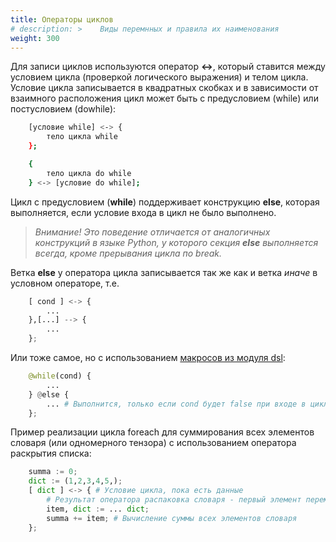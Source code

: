 ```yaml
---
title: Операторы циклов
# description: >    Виды перемнных и правила их наименования
weight: 300
---
```




Для записи циклов используются оператор **<->**, который ставится между условием цикла (проверкой логического выражения) и телом цикла. 
Условие цикла записывается в квадратных скобках и в зависимости от взаимного расположения цикл может быть с предусловием (while) 
или постусловием (dowhile):
```bash
    [условие while] <-> {
        тело цикла while
    };

    {
        тело цикла do while
    } <-> [условие do while];
```
Цикл с предусловием (**while**) поддерживает конструкцию **else**, которая выполняется, если условие входа в цикл не было выполнено. 

> *Внимание!* 
> *Это поведение отличается от аналогичных конструкций в языке Python, у которого секция **else** выполняется всегда, кроме прерывания цикла по break.*

Ветка **else** у оператора цикла записывается так же как и ветка *иначе* в условном операторе, т.е. 
```python
    [ cond ] <-> {
        ...
    },[...] --> {
        ...
    };
```
Или тоже самое, но с использованием [макросов из модуля dsl](/ru/docs/syntax/dsl/):
```python
    @while(cond) {
        ...
    } @else {
        ... # Выполнится, только если cond будет false при входе в цикл
    };
```

Пример реализации цикла foreach для суммирования всех элементов словаря (или одномерного тензора) с использованием оператора раскрытия списка:
```python
    summa := 0;
    dict := (1,2,3,4,5,);
    [ dict ] <-> { # Условие цикла, пока есть данные
        # Результат оператора распаковка словаря - первый элемент перемещается в item
        item, dict := ... dict; 
        summa += item; # Вычисление суммы всех элементов словаря
    };
```
